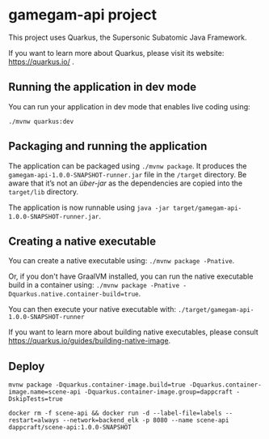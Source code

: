 # gamegam-api project

This project uses Quarkus, the Supersonic Subatomic Java Framework.

If you want to learn more about Quarkus, please visit its website: https://quarkus.io/ .

## Running the application in dev mode

You can run your application in dev mode that enables live coding using:
```
./mvnw quarkus:dev
```

## Packaging and running the application

The application can be packaged using `./mvnw package`.
It produces the `gamegam-api-1.0.0-SNAPSHOT-runner.jar` file in the `/target` directory.
Be aware that it’s not an _über-jar_ as the dependencies are copied into the `target/lib` directory.

The application is now runnable using `java -jar target/gamegam-api-1.0.0-SNAPSHOT-runner.jar`.

## Creating a native executable

You can create a native executable using: `./mvnw package -Pnative`.

Or, if you don't have GraalVM installed, you can run the native executable build in a container using: `./mvnw package -Pnative -Dquarkus.native.container-build=true`.

You can then execute your native executable with: `./target/gamegam-api-1.0.0-SNAPSHOT-runner`

If you want to learn more about building native executables, please consult https://quarkus.io/guides/building-native-image.


## Deploy

`mvnw package -Dquarkus.container-image.build=true -Dquarkus.container-image.name=scene-api -Dquarkus.container-image.group=dappcraft -DskipTests=true`

`docker rm -f scene-api && docker run -d --label-file=labels --restart=always --network=backend_elk -p 8080 --name scene-api dappcraft/scene-api:1.0.0-SNAPSHOT`
